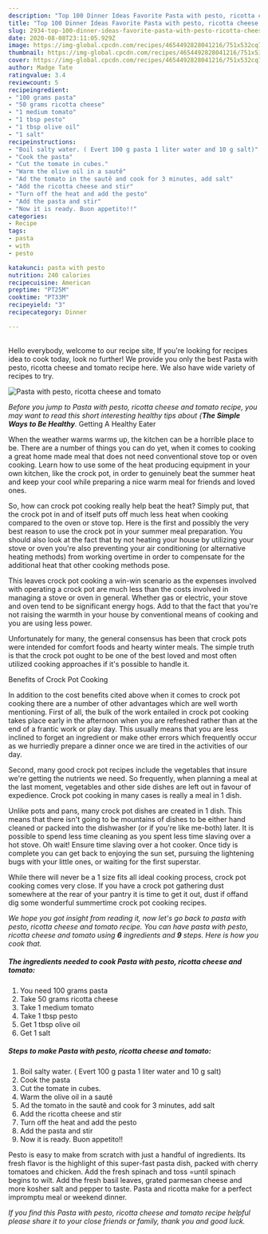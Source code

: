 ```yaml
---
description: "Top 100 Dinner Ideas Favorite Pasta with pesto, ricotta cheese and tomato"
title: "Top 100 Dinner Ideas Favorite Pasta with pesto, ricotta cheese and tomato"
slug: 2934-top-100-dinner-ideas-favorite-pasta-with-pesto-ricotta-cheese-and-tomato
date: 2020-08-08T23:11:05.929Z
image: https://img-global.cpcdn.com/recipes/4654492828041216/751x532cq70/pasta-with-pesto-ricotta-cheese-and-tomato-recipe-main-photo.jpg
thumbnail: https://img-global.cpcdn.com/recipes/4654492828041216/751x532cq70/pasta-with-pesto-ricotta-cheese-and-tomato-recipe-main-photo.jpg
cover: https://img-global.cpcdn.com/recipes/4654492828041216/751x532cq70/pasta-with-pesto-ricotta-cheese-and-tomato-recipe-main-photo.jpg
author: Madge Tate
ratingvalue: 3.4
reviewcount: 5
recipeingredient:
- "100 grams pasta"
- "50 grams ricotta cheese"
- "1 medium tomato"
- "1 tbsp pesto"
- "1 tbsp olive oil"
- "1 salt"
recipeinstructions:
- "Boil salty water. ( Evert 100 g pasta 1 liter water and 10 g salt)"
- "Cook the pasta"
- "Cut the tomate in cubes."
- "Warm the olive oil in a sautê"
- "Ad the tomato in the sautê and cook for 3 minutes, add salt"
- "Add the ricotta cheese and stir"
- "Turn off the heat and add the pesto"
- "Add the pasta and stir"
- "Now it is ready. Buon appetito!!"
categories:
- Recipe
tags:
- pasta
- with
- pesto

katakunci: pasta with pesto 
nutrition: 240 calories
recipecuisine: American
preptime: "PT25M"
cooktime: "PT33M"
recipeyield: "3"
recipecategory: Dinner

---
```

<br>
Hello everybody, welcome to our recipe site, If you're looking for recipes idea to cook today, look no further! We provide you only the best Pasta with pesto, ricotta cheese and tomato recipe here. We also have wide variety of recipes to try.
<br>


![Pasta with pesto, ricotta cheese and tomato](https://img-global.cpcdn.com/recipes/4654492828041216/751x532cq70/pasta-with-pesto-ricotta-cheese-and-tomato-recipe-main-photo.jpg)

<i>Before you jump to Pasta with pesto, ricotta cheese and tomato recipe, you may want to read this short interesting healthy tips about {<strong>The Simple Ways to Be Healthy</strong>.</i>
Getting A Healthy Eater


When the weather warms warms up, the kitchen can be a horrible place to be. There are a number of things you can do yet, when it comes to cooking a great home made meal that does not need conventional stove top or oven cooking. Learn how to use some of the heat producing equipment in your own kitchen, like the crock pot, in order to genuinely beat the summer heat and keep your cool while preparing a nice warm meal for friends and loved ones.

So, how can crock pot cooking really help beat the heat? Simply put, that the crock pot in and of itself puts off much less heat when cooking compared to the oven or stove top. Here is the first and possibly the very best reason to use the crock pot in your summer meal preparation. You should also look at the fact that by not heating your house by utilizing your stove or oven you're also preventing your air conditioning (or alternative heating methods) from working overtime in order to compensate for the additional heat that other cooking methods pose.

This leaves crock pot cooking a win-win scenario as the expenses involved with operating a crock pot are much less than the costs involved in managing a stove or oven in general. Whether gas or electric, your stove and oven tend to be significant energy hogs. Add to that the fact that you're not raising the warmth in your house by conventional means of cooking and you are using less power.

Unfortunately for many, the general consensus has been that crock pots were intended for comfort foods and hearty winter meals.  The simple truth is that the crock pot ought to be one of the best loved and most often utilized cooking approaches if it's possible to handle it.  

Benefits of Crock Pot Cooking

In addition to the cost benefits cited above when it comes to crock pot cooking there are a number of other advantages which are well worth mentioning. First of all, the bulk of the work entailed in crock pot cooking takes place early in the afternoon when you are refreshed rather than at the end of a frantic work or play day. This usually means that you are less inclined to forget an ingredient or make other errors which frequently occur as we hurriedly prepare a dinner once we are tired in the activities of our day.

Second, many good crock pot recipes include the vegetables that insure we're getting the nutrients we need. So frequently, when planning a meal at the last moment, vegetables and other side dishes are left out in favour of expedience. Crock pot cooking in many cases is really a meal in 1 dish.

 Unlike pots and pans, many crock pot dishes are created in 1 dish. This means that there isn't going to be mountains of dishes to be either hand cleaned or packed into the dishwasher (or if you're like me-both) later. It is possible to spend less time cleaning as you spent less time slaving over a hot stove. Oh wait! Ensure time slaving over a hot cooker. Once tidy is complete you can get back to enjoying the sun set, pursuing the lightening bugs with your little ones, or waiting for the first superstar.

While there will never be a 1 size fits all ideal cooking process, crock pot cooking comes very close. If you have a crock pot gathering dust somewhere at the rear of your pantry it is time to get it out, dust if offand dig some wonderful summertime crock pot cooking recipes.


<i>We hope you got insight from reading it, now let's go back to pasta with pesto, ricotta cheese and tomato recipe. You can have pasta with pesto, ricotta cheese and tomato using <strong>6</strong> ingredients and <strong>9</strong> steps. Here is how you cook that.
</i>

##### The ingredients needed to cook Pasta with pesto, ricotta cheese and tomato:

1. You need 100 grams pasta
1. Take 50 grams ricotta cheese
1. Take 1 medium tomato
1. Take 1 tbsp pesto
1. Get 1 tbsp olive oil
1. Get 1 salt


##### Steps to make Pasta with pesto, ricotta cheese and tomato:

1. Boil salty water. ( Evert 100 g pasta 1 liter water and 10 g salt)
1. Cook the pasta
1. Cut the tomate in cubes.
1. Warm the olive oil in a sautê
1. Ad the tomato in the sautê and cook for 3 minutes, add salt
1. Add the ricotta cheese and stir
1. Turn off the heat and add the pesto
1. Add the pasta and stir
1. Now it is ready. Buon appetito!!


Pesto is easy to make from scratch with just a handful of ingredients. Its fresh flavor is the highlight of this super-fast pasta dish, packed with cherry tomatoes and chicken. Add the fresh spinach and toss =until spinach begins to wilt. Add the fresh basil leaves, grated parmesan cheese and more kosher salt and pepper to taste. Pasta and ricotta make for a perfect impromptu meal or weekend dinner. 

<i>If you find this Pasta with pesto, ricotta cheese and tomato recipe helpful please share it to your close friends or family, thank you and good luck.</i>

